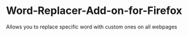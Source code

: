 # Word-Replacer-Add-on-for-Firefox
Allows you to replace specific word with custom ones on all webpages
